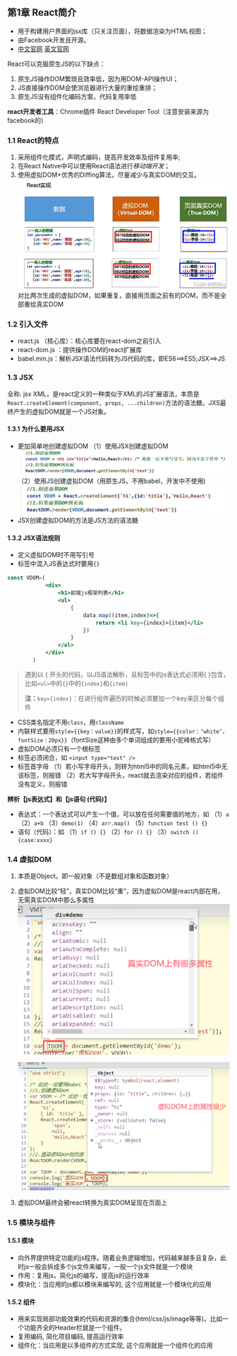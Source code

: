 ## 第1章 React简介

- 用于构建用户界面的jsx库（只关注页面），将数据渲染为HTML视图；
- 由Facebook开发且开源。
- [中文官网](https://react.docschina.org/)
  [英文官网](https://reactjs.org/)

React可以克服原生JS的以下缺点：

1. 原生JS操作DOM繁琐且效率低，因为用DOM-API操作UI；
2. JS直接操作DOM会使浏览器进行大量的重绘重排；
3. 原生JS没有组件化编码方案，代码复用率低

**react开发者工具**：Chrome插件 React Developer Tool（注意安装来源为facebook的）

### 1.1 React的特点

1. 采用组件化模式，声明式编码，提高开发效率及组件复用率;
2. 在React Native中可以使用React语法进行*移动端开发*；
3. 使用虚拟DOM+优秀的Diffing算法，尽量减少与真实DOM的交互。
   ![在这里插入图片描述](./assets/第1章-React简介/41830c43ec2808ccf859e949f6b763aa.png)
   对比两次生成的虚拟DOM，如果重复，直接用页面之前有的DOM，而不是全部重绘真实DOM

### 1.2 引入文件

- react.js （核心库）：核心库要在react-dom之前引入
- react-dom.js ：提供操作DOM的react扩展库
- babel.min.js：解析JSX语法代码转为JS代码的库，即ES6==>ES5;JSX==>JS

### 1.3 JSX

全称: jsx XML，是react定义的一种类似于XML的JS扩展语法，本质是`React.createElement(component, props, ...children)`方法的语法糖。JXS最终产生的虚拟DOM就是一个JS对象。

#### 1.3.1 为什么要用JSX

- 更加简单地创建虚拟DOM
  （1）使用JSX创建虚拟DOM
  ![image-20241230013857087](./assets/第1章-React简介/image-20241230013857087.png)
  （2）使用JS创建虚拟DOM（用原生JS，不用babel，开发中不使用)
  ![image-20241230013931032](./assets/第1章-React简介/image-20241230013931032.png)
- JSX创建虚拟DOM的方法是JS方法的语法糖

#### 1.3.2 JSX语法规则

- 定义虚拟DOM时不用写引号
- 标签中混入JS表达式时要用`{}`

```jsx
const VDOM=(
            <div>
                <h1>前端js框架列表</h1>
                <ul>
                    {
                        data.map((item,index)=>{
                            return <li key={index}>{item}</li>
                        })
                    }
                </ul>               
            </div>           
        )
```

> 遇到以 { 开头的代码，以JS语法解析，且标签中的js表达式必须用{ }包含，比如`<ul>`中的`{}`中的`{index}`和`{item}`
>
> **注：**`key={index}`：在进行组件遍历的时候必须要加一个key来区分每个组件

- CSS类名指定不用`class`，用`className`
- 内联样式要用`style={{key：value}}`的样式写，如`style={{color：‘white’，fontSize：20px}}`（fontSize这种由多个单词组成的要用小驼峰格式写）
- 虚拟DOM必须只有一个根标签
- 标签必须闭合，如 `<input type="test" />`
- 标签首字母
  （1）若小写字母开头，则转为html5中的同名元素，如html5中无该标签，则报错
  （2）若大写字母开头，react就去渲染对应的组件，若组件没有定义，则报错

**辨析【js表达式】和【js语句 (代码)】**

- 表达式：一个表达式可以产生一个值，可以放在任何需要值的地方，如
  （1）`a`
  （2）`a+b`
  （3）`demo(1)`
  （4）`arr.map()`
  （5）`function test () {}`
- 语句（代码）：如
  （1）`if () {}`
  （2）`for () {}`
  （3）`switch () {case:xxxx}`

### 1.4 虚拟DOM

1. 本质是Object，即一般对象（不是数组对象和函数对象）

2. 虚拟DOM比较“轻”，真实DOM比较“重”，因为虚拟DOM是react内部在用，无需真实DOM中那么多属性
   ![](./assets/第1章-React简介/image-20241230014241702.png)

   ![](./assets/第1章-React简介/image-20241230014334465.png)

3. 虚拟DOM最终会被react转换为真实DOM呈现在页面上

### 1.5 模块与组件

#### 1.5.1 模块

- 向外界提供特定功能的js程序。随着业务逻辑增加，代码越来越多且复杂，此时js一般会拆成多个js文件来编写，一般一个js文件就是一个模块
- 作用：复用js，简化js的编写，提高js的运行效率
- 模块化：当应用的js都以模块来编写的, 这个应用就是一个模块化的应用

#### 1.5.2 组件

- 用来实现局部功能效果的代码和资源的集合(html/css/js/image等等)。比如一个功能齐全的Header栏就是一个组件。
- 复用编码, 简化项目编码, 提高运行效率
- 组件化：当应用是以多组件的方式实现, 这个应用就是一个组件化的应用

